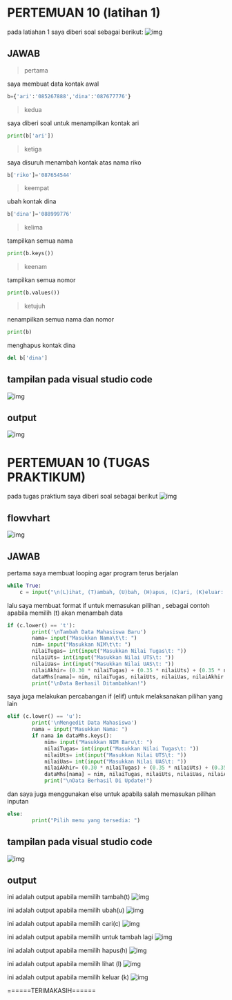 # **PERTEMUAN 10 (latihan 1)**
pada latiahan 1 saya diberi soal sebagai berikut:
![img](gambar/soalL1.PNG)
## JAWAB
>pertama

saya membuat data kontak awal
```py
b={'ari':'085267888','dina':'087677776'}
```
>kedua

saya diberi soal untuk menampilkan kontak ari
```py
print(b['ari'])
```

>ketiga

saya disuruh menambah kontak atas nama riko
```py
b['riko']='087654544'
```
>keempat

ubah kontak dina
```py
b['dina']='088999776'
```
>kelima

tampilkan semua nama
```py
print(b.keys())
```
>keenam

tampilkan semua nomor
```py
print(b.values())
```
>ketujuh

nenampilkan semua nama dan nomor
```py
print(b)
```

menghapus kontak dina
```py
del b['dina']
```

## tampilan pada visual studio code
![img](gambar/vscode1.PNG)

## output
![img](gambar/output1.PNG)


# PERTEMUAN 10 (TUGAS PRAKTIKUM)
pada tugas praktium saya diberi soal sebagai berikut
![img](gambar/soal2.PNG) 
## flowvhart
![img](flowchart.PNG)
## JAWAB
pertama saya membuat looping agar program terus berjalan
```py
while True:
    c = input("\n(L)ihat, (T)ambah, (U)bah, (H)apus, (C)ari, (K)eluar: ")                                
```
lalu saya membuat format if untuk memasukan pilihan ,
sebagai contoh apabila memilih (t) akan menambah data
```py
if (c.lower() == 't'):                                               
        print('\nTambah Data Mahasiswa Baru')
        nama= input("Masukkan Nama\t\t: ")                                        
        nim= input("Masukkan NIM\t\t: ")                                         
        nilaiTugas= int(input("Masukkan Nilai Tugas\t: "))                              
        nilaiUts= int(input("Masukkan Nilai UTS\t: "))                                   
        nilaiUas= int(input("Masukkan Nilai UAS\t: "))                                    
        nilaiAkhir= (0.30 * nilaiTugas) + (0.35 * nilaiUts) + (0.35 * nilaiUas)              
        dataMhs[nama]= nim, nilaiTugas, nilaiUts, nilaiUas, nilaiAkhir                         
        print("\nData Berhasil Ditambahkan!")
```
saya juga melakukan percabangan if (elif) untuk melaksanakan pilihan yang lain
```py
elif (c.lower() == 'u'):                                                                    
        print('\nMengedit Data Mahasiswa')
        nama = input("Masukkan Nama: ")                                                         
        if nama in dataMhs.keys():                              
            nim= input("Masukkan NIM Baru\t: ")                              
            nilaiTugas= int(input("Masukkan Nilai Tugas\t: "))                           
            nilaiUts= int(input("Masukkan Nilai UTS\t: "))                           
            nilaiUas= int(input("Masukkan Nilai UAS\t: "))                           
            nilaiAkhir= (0.30 * nilaiTugas) + (0.35 * nilaiUts) + (0.35 * nilaiUas)          
            dataMhs[nama] = nim, nilaiTugas, nilaiUts, nilaiUas, nilaiAkhir                      
            print("\nData Berhasil Di Update!")
```
dan saya juga menggunakan else untuk apabila salah memasukan pilihan inputan 
```py
else:
        print("Pilih menu yang tersedia: ")                                                    
```
## tampilan pada visual studio code
![img](gambar/vscode2.PNG)

## output
ini adalah output apabila memilih tambah(t)
![img](gambar/outputTambah.PNG)

ini adalah output apabila memilih ubah(u)
![img](gambar/outputUbah.PNG)

ini adalah output apabila memilih cari(c)
![img](gambar/outputCari.PNG)

ini adalah output apabila memilih untuk  tambah lagi
![img](gambar/outputTambahLagi.PNG)

ini adalah output apabila memilih hapus(h)
![img](gambar/outputHapus.PNG)

ini adalah output apabila memilih lihat (l)
![img](gambar/outputLihat.PNG)

ini adalah output apabila memilih keluar (k)
![img](gambar/outputKeluar.PNG)



======TERIMAKASIH======
